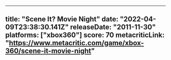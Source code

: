 
---
title: "Scene It? Movie Night"
date: "2022-04-09T23:38:30.141Z"
releaseDate: "2011-11-30"
platforms: ["xbox360"]
score: 70
metacriticLink: "https://www.metacritic.com/game/xbox-360/scene-it-movie-night"
---
